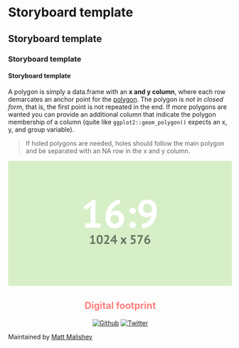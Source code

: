 
# Storyboard template  

## Storyboard template    

### Storyboard template    

#### Storyboard template    

A polygon is simply a data.frame with an **x and y column**, where each row demarcates an anchor point for the <a href="https://github.com/agevst">polygon</a>. The polygon is _not in closed form_, that is, the first point is not repeated in the end. If more polygons are wanted you can provide an additional column that indicate the polygon membership of a column (quite like `ggplot2::geom_polygon()` expects an x, y, and group variable).   

> If holed polygons are needed, holes should follow the main polygon and be separated with an NA row in the x and y column.          

<!-- image -->
<div align="center">
	<img src="img/img_16x9.png" width="100%" height="33%" >
</div>

<div align="center">
	<h2 style="color:#FF7E7E">Digital footprint</h2>
	<p>
		<a href="https://github.com/agevst" target="_blank">
			<img alt="Github" src="https://img.shields.io/badge/GitHub-%2312100E.svg?&style=for-the-badge&logo=Github&logoColor=white" /></a> 
		<a href="https://twitter.com/theage" target="_blank">
			<img alt="Twitter" src="https://img.shields.io/badge/twitter-%231DA1F2.svg?&style=for-the-badge&logo=twitter&logoColor=white" /></a> 
	</p>
</div>

Maintained by <a href="https://github.com/darwinanddavis">Matt Malishev</a>     

